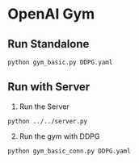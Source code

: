 # OpenAI Gym

## Run Standalone

```
python gym_basic.py DDPG.yaml
```

## Run with Server

1. Run the Server 

```
python ../../server.py
```

2. Run the gym with DDPG

```
python gym_basic_conn.py DDPG.yaml
```
